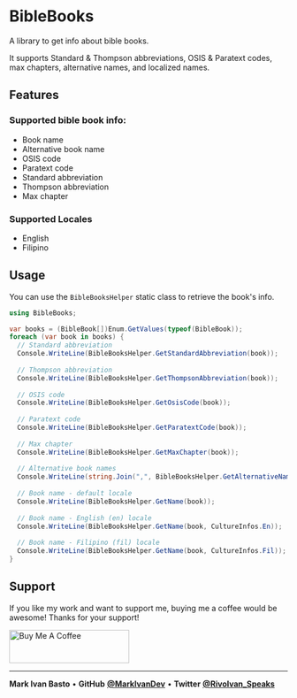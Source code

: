 # BibleBooks
A library to get info about bible books.

It supports Standard & Thompson abbreviations, OSIS & Paratext codes, max chapters, alternative names, and localized names.

## Features

### Supported bible book info:
- Book name
- Alternative book name
- OSIS code
- Paratext code
- Standard abbreviation
- Thompson abbreviation
- Max chapter

### Supported Locales
- English
- Filipino

## Usage

You can use the `BibleBooksHelper` static class to retrieve the book's info.

```csharp
using BibleBooks;

var books = (BibleBook[])Enum.GetValues(typeof(BibleBook));
foreach (var book in books) {
  // Standard abbreviation
  Console.WriteLine(BibleBooksHelper.GetStandardAbbreviation(book));
  
  // Thompson abbreviation
  Console.WriteLine(BibleBooksHelper.GetThompsonAbbreviation(book));
  
  // OSIS code
  Console.WriteLine(BibleBooksHelper.GetOsisCode(book));
  
  // Paratext code
  Console.WriteLine(BibleBooksHelper.GetParatextCode(book));
  
  // Max chapter
  Console.WriteLine(BibleBooksHelper.GetMaxChapter(book));
  
  // Alternative book names
  Console.WriteLine(string.Join(",", BibleBooksHelper.GetAlternativeNames(book)));
  
  // Book name - default locale
  Console.WriteLine(BibleBooksHelper.GetName(book));
  
  // Book name - English (en) locale
  Console.WriteLine(BibleBooksHelper.GetName(book, CultureInfos.En));
  
  // Book name - Filipino (fil) locale
  Console.WriteLine(BibleBooksHelper.GetName(book, CultureInfos.Fil));
}
```

## Support
If you like my work and want to support me, buying me a coffee would be awesome! Thanks for your support!

<a href="https://www.buymeacoffee.com/markivandev" target="_blank"><img src="https://cdn.buymeacoffee.com/buttons/v2/default-blue.png" alt="Buy Me A Coffee" style="height: 60px !important;width: 217px !important;" ></a>

---------
**Mark Ivan Basto** &bullet; **GitHub**
**[@MarkIvanDev](https://github.com/MarkIvanDev)** &bullet; **Twitter**
**[@Rivolvan_Speaks](https://twitter.com/Rivolvan_Speaks)**